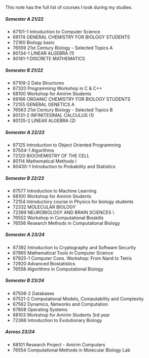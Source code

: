 This note has the full list of courses I took during my studies.

##### Semester A 21/22
- 67101-1 Introduction to Computer Science
- 69174 GENERAL CHEMISTRY FOR BIOLOGY STUDENTS 
- 72160 Biology basic 
- 76559 21st Century Biology - Selected Topics A 
- 80134-1 LINEAR ALGEBRA (1)
- 80181-1 DISCRETE MATHEMATICS

##### Semester B 21/22
- 67109-2 Data Structures
- 67320 Programming Workshop in C & C++
- 68100 Workshop for Amirim Students
- 69166 ORGANIC CHEMISTRY FOR BIOLOGY STUDENTS
- 72155 GENERAL GENETICS A
- 76563 21st Century Biology - Selected Topics B
- 80131-2 INFINITESIMAL CALCULUS (1)
- 80135-2 LINEAR ALGEBRA (2)

##### Semester A 22/23
- 67125 Introduction to Object Oriented Programming
- 67504-1 Algorithms
- 72120 BIOCHEMISTRY OF THE CELL
- 80114 Mathematical Methods I
- 80430-1 Introduction to Probability and Statistics

##### Semester B 22/23
- 67577 Introduction to Machine Learning 
- 68100 Workshop for Amirim Students
- 72154 Introductory course in Physics for biology students
- 72332 MOLECULAR BIOLOGY 
- 72369 NEUROBIOLOGY AND BRAIN SCIENCES \
- 76552 Workshop in Computational Bioskills
- 76556 Research Methods in Computational Biology 

##### Semester A 23/24
- 67392 Introduction to Cryptography and Software Security
- 67865 Mathematical Tools in Computer Science
- 67925-1 Computer Cons. Workshop: From Nand to Tetris
- 72920 Advanced Biostatistics 
- 76558 Algorithms in Computational Biology

##### Semester B 23/24
- 67506-2 Databases
- 67521-2 Computational Models, Computability and Complexity
- 67562 Dynamics, Networks and Computation
- 67808 Operating Systems
- 68103 Workshop for Amirim Students 3rd year
- 72368 Introduction to Evolutionary Biology

##### Across 23/24
- 68101 Research Project - Amirim Computers
- 76554 Computational Methods in Molecular Biology Lab